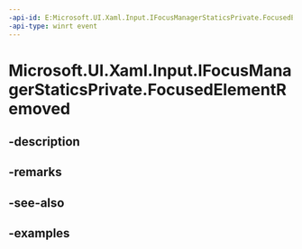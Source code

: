 ```yaml
---
-api-id: E:Microsoft.UI.Xaml.Input.IFocusManagerStaticsPrivate.FocusedElementRemoved
-api-type: winrt event
---
```


# Microsoft.UI.Xaml.Input.IFocusManagerStaticsPrivate.FocusedElementRemoved

<!--
event Microsoft.UI.Xaml.Input.FocusedElementRemovedEventHandler FocusedElementRemoved;
-->


## -description

## -remarks

## -see-also

## -examples


